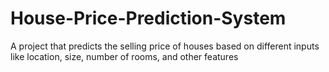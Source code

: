 # House-Price-Prediction-System
A project that predicts the selling price of houses based on different inputs like location, size, number of rooms, and other features
